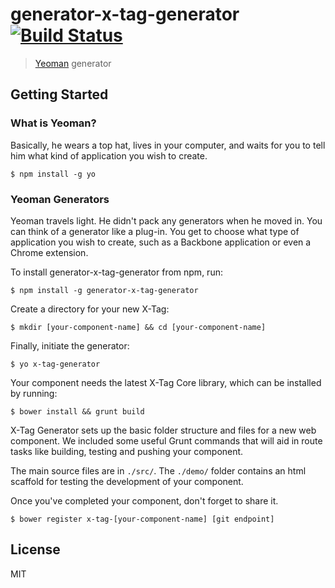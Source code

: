 # generator-x-tag-generator [![Build Status](https://secure.travis-ci.org/pennyfx/generator-x-tag-generator.png?branch=master)](https://travis-ci.org/pennyfx/generator-x-tag-generator)

> [Yeoman](http://yeoman.io) generator


## Getting Started

### What is Yeoman?

Basically, he wears a top hat, lives in your computer, and waits for you to tell him what kind of application you wish to create.

```
$ npm install -g yo
```

### Yeoman Generators

Yeoman travels light. He didn't pack any generators when he moved in. You can think of a generator like a plug-in. You get to choose what type of application you wish to create, such as a Backbone application or even a Chrome extension.

To install generator-x-tag-generator from npm, run:

```
$ npm install -g generator-x-tag-generator
```

Create a directory for your new X-Tag:

```
$ mkdir [your-component-name] && cd [your-component-name]
```

Finally, initiate the generator:

```
$ yo x-tag-generator
```

Your component needs the latest X-Tag Core library, which can be installed by running:

```
$ bower install && grunt build
```


X-Tag Generator sets up the basic folder structure and files for a new web component.  We included some useful Grunt commands that will aid in route tasks like building, testing and pushing your component.

The main source files are in `./src/`.  The `./demo/` folder contains an html scaffold for testing the development of your component.


Once you've completed your component, don't forget to share it.

```
$ bower register x-tag-[your-component-name] [git endpoint]
```




## License

MIT
